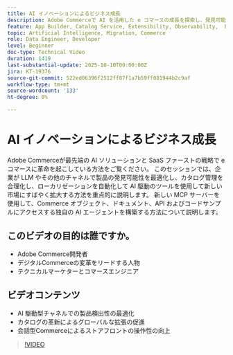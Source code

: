 ```yaml
---
title: AI イノベーションによるビジネス成長
description: Adobe Commerceで AI を活用した e コマースの成長を探索し、発見可能性を高め、ストアフロントを最適化し、グローバルに拡大します。
feature: App Builder, Catalog Service, Extensibility, Observability,  Personalization, Reporting, Saas, Storefront
topic: Artificial Intelligence, Migration, Commerce
role: Data Engineer, Developer
level: Beginner
doc-type: Technical Video
duration: 1419
last-substantial-update: 2025-10-10T00:00:00Z
jira: KT-19376
source-git-commit: 522ed06396f2512ff87f1a7b59ff081944b2c9af
workflow-type: tm+mt
source-wordcount: '133'
ht-degree: 0%

---
```



# AI イノベーションによるビジネス成長

Adobe Commerceが最先端の AI ソリューションと SaaS ファーストの戦略で e コマースに革命を起こしている方法をご覧ください。 このセッションでは、企業が LLM やその他のチャネルで製品の発見可能性を最適化し、カタログ管理を合理化し、ローカリゼーションを自動化して AI 駆動のツールを使用して新しい市場にすばやく拡大する方法を重点的に説明します。 新しい MCP サーバーを使用して、Commerce オブジェクト、ドキュメント、API およびコードサンプルにアクセスする独自の AI エージェントを構築する方法について説明します。

## このビデオの目的は誰ですか。

* Adobe Commerce開発者
* デジタルCommerceの変革をリードする人物
* テクニカルマーケターとコマースエンジニア

## ビデオコンテンツ

* AI 駆動型チャネルでの製品検出性の最適化
* カタログの革新によるグローバルな拡張の促進
* 会話型Commerceによるストアフロントの操作性の向上

>[!VIDEO](https://video.tv.adobe.com/v/3475691/?learn=on&enablevpops)
